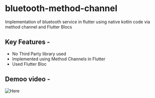 # bluetooth-method-channel
Implementation of bluetooth service in flutter using native kotlin code via method channel and Flutter Blocs
## Key Features -
- No Third Party library used
- Implemented using Method Channels in Flutter
- Used Flutter Bloc
## Demoo video -
![Here](https://drive.google.com/file/d/1aQdviKSbteBTSGh3UWXWhK4IOTRhvELK/view?usp=sharing)
